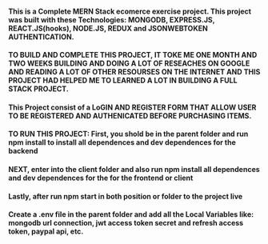 #### This is a Complete MERN Stack ecomerce exercise project. This project was built with these Technologies: MONGODB, EXPRESS.JS, REACT.JS(hooks), NODE.JS, REDUX and JSONWEBTOKEN AUTHENTICATION.
#### TO BUILD AND COMPLETE THIS PROJECT, IT TOKE ME ONE MONTH AND TWO WEEKS BUILDING AND DOING A LOT OF RESEACHES ON GOOGLE AND READING A LOT OF OTHER RESOURSES ON THE INTERNET AND THIS PROJECT HAD HELPED ME TO LEARNED A LOT IN BUILDING A FULL STACK PROJECT.

#### This Project consist of a LoGIN AND REGISTER FORM THAT ALLOW USER TO BE REGISTERED AND AUTHENICATED BEFORE PURCHASING ITEMS.

#### TO RUN THIS PROJECT: First, you shold be in the parent folder and run npm install to install all dependences and dev dependences for the backend
#### NEXT, enter into the client folder and also run npm install all dependences and dev dependences for the for the frontend or client
#### Lastly, after run npm start in both position or folder to the project live
#### Create a .env file in the parent folder and add all the Local Variables like: mongodb url connection, jwt access token secret and refresh access token, paypal api, etc.
